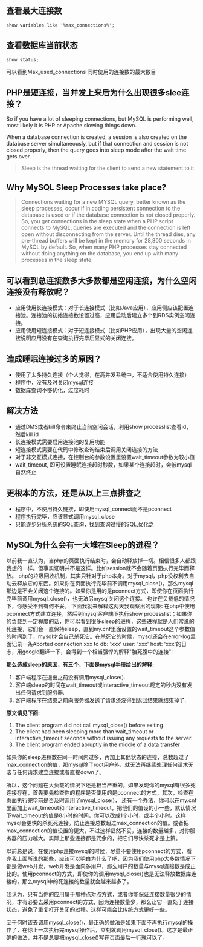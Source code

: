 ## 查看最大连接数
```
show variables like '%max_connections%';
```

## 查看数据库当前状态
```
show status;
```
可以看到Max_used_connections 同时使用的连接数的最大数目   



## PHP是短连接，当并发上来后为什么出现很多slee连接？   

So if you have a lot of sleeping connections, but MySQL is performing well, most likely it is PHP or Apache slowing things down.   

When a database connection is created, a session is also created on the database server simultaneously, but if that connection and session is not closed properly, then the query goes into sleep mode after the wait time gets over.   

> Sleep is the thread waiting for the client to send a new statement to it   

## Why MySQL Sleep Processes take place?
> Connections waiting for a new MYSQL query, better known as the sleep processes, occur if in coding persistent connection to the database is used or if the database connection is not closed properly.
> So, you get connections in the sleep state when a PHP script connects to MySQL, queries are executed and the connection is left open without disconnecting from the server.
> Until the thread dies, any pre-thread buffers will be kept in the memory for 28,800 seconds in MySQL by default.
> So, when many PHP processes stay connected without doing anything on the database, you end up with many processes in the sleep state.

## 可以看到总连接数多大多数都是空闲连接，为什么空闲连接没有释放呢？
* 应用使用长连接模式：对于长连接模式（比如Java应用），应用侧应该配置连接池。连接池的初始连接数设置过高，应用启动后建立多个到RDS实例空闲连接。
* 应用使用短连接模式：对于短连接模式（比如PHP应用），出现大量的空闲连接说明应用没有在查询执行完毕后显式的关闭连接。

## 造成睡眠连接过多的原因？
* 使用了太多持久连接（个人觉得，在高并发系统中，不适合使用持久连接）
* 程序中，没有及时关闭mysql连接
* 数据库查询不够优化，过度耗时

## 解决方法
* 通过DMS或者kill命令来终止当前空闲会话，利用show processlist查看id，然后kill id
* 长连接模式需要启用连接池的复用功能
* 短连接模式需要在代码中修改查询结束后调用关闭连接的方法
* 对于非交互模式连接，在控制台的参数设置里设置wait_timeout参数为较小值
* wait_timeout, 即可设置睡眠连接超时秒数，如果某个连接超时，会被mysql自然终止

## 更根本的方法，还是从以上三点排查之
* 程序中，不使用持久链接，即使用mysql_connect而不是pconnect
* 程序执行完毕，应该显式调用mysql_close
* 只能逐步分析系统的SQL查询，找到查询过慢的SQL,优化之



## MySQL为什么会有一大堆在Sleep的进程？
以前我一直认为，当php的页面执行结束时，会自动释放掉一切。相信很多人都跟我想的一样。但事实证明并不是这样。比如session就不会随着页面执行完毕而释放。 
php的垃圾回收机制，其实只针对于php本身。对于mysql，php没权利去自动去释放它的东西。如果你在页面执行完毕前不调用mysql_close()，那么mysql那边是不会关闭这个连接的。如果你是用的是pconnect方式，即使你在页面执行完毕前调用mysql_close()，也无法另mysql关闭这个连接。 
也许在负载低的情况下，你感受不到有何不妥。
下面我就来解释这两天我观察出的现象: 
在php中使用pconnect方式建立连接，然后到mysql客户端下执行show processlist；如果你的负载到一定程度的话，你可以看到很多sleep的进程，这些进程就是人们常说的死连接，它们会一直保持sleep，直到my.cnf里面设置的wait_timeout这个参数值的时间到了，mysql才会自己杀死它。在杀死它的时候，mysql还会在error-log里面记录一条Aborted connection xxx to db: 'xxx' user: 'xxx' host: 'xxx'的日志，用google翻译一下，会得到一个相当强悍的解释"胎死腹中的连接"! 

**那么造成sleep的原因，有三个，下面是mysql手册给出的解释:**
1. 客户端程序在退出之前没有调用mysql_close(). 
2. 客户端sleep的时间在wait_timeout或interactive_timeout规定的秒内没有发出任何请求到服务器. 
3. 客户端程序在结束之前向服务器发送了请求还没得到返回结果就结束掉了. 

**原文请见下面:**
1. The client program did not call mysql_close() before exiting. 
2. The client had been sleeping more than wait_timeout or interactive_timeout seconds without issuing any requests to the server. 
3. The client program ended abruptly in the middle of a data transfer 

如果你的sleep进程数在同一时间内过多，再加上其他状态的连接，总数超过了max_connection的值，那mysql除了root用户外，就无法再继续处理任何请求无法与任何请求建立连接或者直接down了。   
   
所以，这个问题在大负载的情况下还是相当严重的。如果发现你的mysql有很多死连接存在，首先要先检查你的程序是否使用的是pconnect的方式，其次，检查在页面执行完毕前是否及时调用了mysql_close()， 还有一个办法，你可以在my.cnf里面加上wait_timeout和interactive_timeout，把他们的值设的小一些，默认情况下wait_timeout的值是8小时的时间，你可以改成1个小时，或半个小时。这样mysql会更快的杀死死连接。防止连接总数超过max_connection的值。或者把max_connection的值设置的更大，不过这样显然不妥，连接的数量越多，对你服务器的压力越大。实际上那些连接都是冗余的，把它们尽快杀死才是上策。   
   
以前总是说，在使用php连接mysql的时候，尽量不要使用pconnect的方式，看完我上面所说的那些，应该可以明白为什么了吧，因为我们使用php大多数情况下都是做web开发，web开发是面向多用户，那么用户的数量与mysql连接数是成正比的。使用pconnect的方式，即使你的调用mysql_close()也是无法释放数据库连接的，那么mysql中的死连接的数量就会越来越多了。    
   
我认为，只有当你的应用属于那种点对点方式，或者你能保证连接数量很少的情况，才有必要去采用pconnect的方式，因为连接数量少，那么让它一直处于连接状态，避免了重复打开关闭的过程。这样可能会比传统方式更好一些。    
   
至于何时该去调用mysql_close()，最正确的做法是如果下面不再执行mysql的操作了，在你上一次执行完mysql操作后，立刻就调用mysql_close()。这才是最正确的做法，并不是总要把mysql_close()写在页面最后一行就可以了。   

